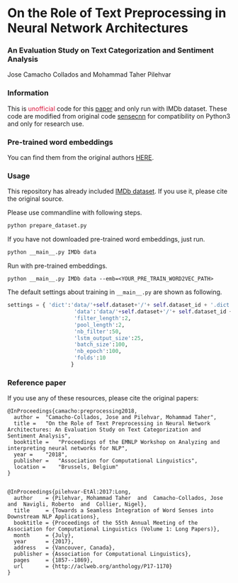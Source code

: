 
#  On the Role of Text Preprocessing in Neural Network Architectures

### An Evaluation Study on Text Categorization and Sentiment Analysis

Jose Camacho Collados and Mohammad Taher Pilehvar


### Information

This is <font color=#DC143C>unofficial</font> code for this [paper](https://arxiv.org/abs/1707.01780) and only run with IMDb dataset.
These code are modified from original code [sensecnn](https://github.com/pilehvar/sensecnn) for compatibility on Python3 and only for research use.

### Pre-trained word embeddings

You can find them from the original authors [HERE](https://github.com/pedrada88/preproc-textclassification/blob/master/README.md).

### Usage

This repository has already included [IMDb dataset](https://ai.stanford.edu/~amaas/data/sentiment/).
If you use it, please cite the original source.


Please use commandline with following steps.

```bash
python prepare_dataset.py
```

If you have not downloaded pre-trained word embeddings, just run.
```bash
python __main__.py IMDb data
```

Run with pre-trained embeddings.
```
python __main__.py IMDb data --emb=<YOUR_PRE_TRAIN_WORD2VEC_PATH>
```

The default settings about training in `__main__.py` are shown as following.

```python
settings = { 'dict':'data/'+self.dataset+'/'+ self.dataset_id + '.dict.pkl',
                     'data':'data/'+self.dataset+'/'+ self.dataset_id +'.pkl',
                     'filter_length':2,
                     'pool_length':2,
                     'nb_filter':50,
                     'lstm_output_size':25,
                     'batch_size':100,
                     'nb_epoch':100,
                     'folds':10
                    }
```


### Reference paper

If you use any of these resources, please cite the original papers:
```
@InProceedings{camacho:preprocessing2018,
  author = 	"Camacho-Collados, Jose and Pilehvar, Mohammad Taher",
  title = 	"On the Role of Text Preprocessing in Neural Network Architectures: An Evaluation Study on Text Categorization and Sentiment Analysis",
  booktitle = 	"Proceedings of the EMNLP Workshop on Analyzing and interpreting neural networks for NLP",
  year = 	"2018",
  publisher = 	"Association for Computational Linguistics",
  location = 	"Brussels, Belgium"
}


@InProceedings{pilehvar-EtAl:2017:Long,
  author    = {Pilehvar, Mohammad Taher  and  Camacho-Collados, Jose  and  Navigli, Roberto  and  Collier, Nigel},
  title     = {Towards a Seamless Integration of Word Senses into Downstream NLP Applications},
  booktitle = {Proceedings of the 55th Annual Meeting of the Association for Computational Linguistics (Volume 1: Long Papers)},
  month     = {July},
  year      = {2017},
  address   = {Vancouver, Canada},
  publisher = {Association for Computational Linguistics},
  pages     = {1857--1869},
  url       = {http://aclweb.org/anthology/P17-1170}
}
```


